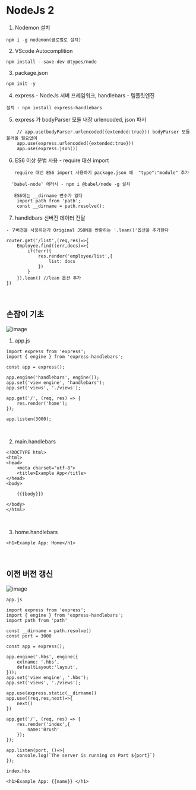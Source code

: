 NodeJs 2
========

1. Nodemon 설치

`npm i -g nodemon(글로벌로 설치)`

2. VScode Autocomplition
 
`npm install --save-dev @types/node`

3. package.json 

`npm init -y`

4. express - NodeJs 서버 프레임워크, handlebars - 템플릿엔진

`설치 - npm install express-handlebars`

5. express 가 bodyParser 모듈 내장 urlencoded, json 파서

```
    // app.use(bodyParser.urlencoded({extended:true})) bodyParser 모듈 불러올 필요없이
    app.use(express.urlencoded({extended:true}))
    app.use(express.json())
```

6. ES6 이상 문법 사용 - require 대신 import

```
   require 대신 ES6 import 사용하기 package.json 에  "type":"module" 추가

  'babel-node' 에러시 - npm i @babel/node -g 설치
  
   ES6에는 __dirname 변수가 없다
    import path from 'path';
    const __dirname = path.resolve();
```

7. handldbars 신버전 데이터 전달

```
- 구버전을 사용하던가 Original JSON을 반환하는 '.lean()'옵션을 추가한다

router.get('/list',(req,res)=>{
    Employee.find((err,docs)=>{
        if(!err){
            res.render('employee/list',{
                list: docs
            })
        }
    }).lean() //lean 옵션 추가
})
```

<br>

손잡이 기초
----------

![image](https://user-images.githubusercontent.com/30430227/150886419-134eed43-46d9-4789-9fe2-4fb7dafe8488.png)

1. app.js 

```
import express from 'express';
import { engine } from 'express-handlebars';

const app = express();

app.engine('handlebars', engine());
app.set('view engine', 'handlebars');
app.set('views', './views');

app.get('/', (req, res) => {
    res.render('home');
});

app.listen(3000);
```

<br>

2. main.handlebars

```
<!DOCTYPE html>
<html>
<head>
    <meta charset="utf-8">
    <title>Example App</title>
</head>
<body>

    {{{body}}}

</body>
</html>
```

<br>

3. home.handlebars

```
<h1>Example App: Home</h1>
```

<br>

이전 버전 갱신
--------------

![image](https://user-images.githubusercontent.com/30430227/150892194-3f63963c-acc6-4715-b7ff-2d417762262a.png)

`app.js`

```
import express from 'express';
import { engine } from 'express-handlebars';
import path from 'path'

const __dirname = path.resolve()
const port = 3000

const app = express();

app.engine('.hbs', engine({
    extname: '.hbs',
    defaultLayout:'layout',
}));
app.set('view engine', '.hbs');
app.set('views', './views');

app.use(express.static(__dirname))
app.use((req,res,next)=>{
    next()
})

app.get('/', (req, res) => {
    res.render('index',{
        name:'Brush'
    });
});

app.listen(port, ()=>{
    console.log(`The server is running on Port ${port}`)
});
```

`index.hbs`

```
<h1>Example App: {{name}} </h1>
```







